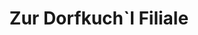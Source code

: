 ---
title: "Zur Dorfkuch`l Filiale"
url: /klagenfurt-am-woerthersee/zur-dorfkuch-l-filiale/
shop: Friseur
---